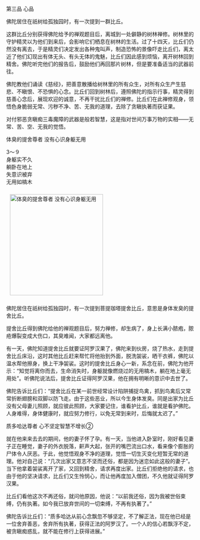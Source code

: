 第三品 心品

佛陀居住在祇树给孤独园时，有一次提到一群比丘。

这群比丘分别获得佛陀给予的禅观题目后，离城到一处僻静的树林禅修。树林里的守护精灵以为他们到来后，会影响它们栖息在树林的生活。过了十四天，比丘们仍然没有离去，于是精灵们决定发出各种鬼叫声，制造恐怖的景像吓走比丘们，离太近了他们幻现出有体无头、有头无体的鬼魅，比丘们因此感到烦恼，离开树林回到精舍。佛陀听完他们的报告后，鼓励他们再回那片树林，但是要准备适当的武器前往。

佛陀教他们诵读《慈经》，把善意散播给树林里的所有众生，对所有众生产生慈悲、不瞋恨、不恐惧的心念。比丘们回到树林后，遵照佛陀的指示行事，精灵得到慈善心念后，展现欢迎的诚意，不再干扰比丘们的禅修。比丘们在此禅修观身，领悟色身脆弱无常、污秽不净、苦、无我的道理，去除了贪瞋执著而获证果。

对付邪恶贪瞋痴三毒魔障的武器是般若智慧，这是指对世间万事万物的实相——无常、苦、空、无我的觉悟。

体臭的提舍尊者 没有心识身躯无用

<div class="e2">
<div>
<p></p> <p>3～９<br>
 身躯实不久<br>
 躺卧在地上<br>
 失意识被弃<br>
 无用如槁木</p>
</div>
<img src="images/fjj-14-2.gif" width="250" height="271" hspace="10" vspace="10" alt="体臭的提舍尊者 没有心识身躯无用"/>
</div>

佛陀居住在祇树给孤独园时，有一次提到菩提珈塔提舍比丘，意思是身体发臭的提舍比丘。

提舍比丘得到佛陀给他的禅观题目后，努力禅修，却生病了，身上长满小脓疱，脓疮爆裂变成大伤口，其臭难闻，大家都远离他。

有一天，佛陀知道提舍比丘就要证阿罗汉果了，佛陀来到伙房，烧了热水，走到提舍比丘床沿，这时其他比丘赶来帮忙将他抬到外面，脱洗袈裟，晒干衣裤，佛陀以温水帮他擦身，换上干净袈裟。这时的提舍比丘身心一新，系念在前，佛陀为他开示：“知觉将离你而去，生命消失时，身躯就像燃烧过的无用槁木，躺在地上毫无用处”。听佛陀说法后，提舍比丘证得阿罗汉果，他在拥有明晰的意识中去世了。

佛陀告诉比丘们：“提舍比丘在某一前世经常设计陷阱捕捉鸟禽，抓到鸟禽后又常常折断翅膀和双脚以防飞走。由于这些恶业，所以今生身体发臭。同是出家为比丘没有父母妻儿照顾，就应彼此照顾，大家要记住，谁看护比丘，谁就是看护佛陀。人身难得，身体健康时，就应努力修行，以免无常到来时，后悔就太迟了。”

质多哈达尊者 心不坚定智慧不增长②

就在他来来去去的期间，他的妻子怀了孕。有一天，当他进入卧室时，刚好看见妻子正在睡觉，妻子的外衣脱落，鼾声大起，张开的嘴巴流出口水，看来像个膨胀的尸体令人厌恶。于此，他觉悟观身不净的道理，觉悟一切生灭变化短暂无常的道理。他对自己说：“几次出家又意志不坚而还俗，都是因为迷恋如此这般的妻子”。当下他拿着袈裟离开了家，又回到精舍，请求再度出家。比丘们拒绝他的请求，也由于他的坚决请求，比丘们又生怜悯心，而让他再度加入僧团，不久他就证得阿罗汉果。

比丘们看他这次不再还俗，就问他原因，他说：“以前我还俗，因为我被世俗束缚，仍有执著。如今我已放弃世间的一切束缚，不再有执著了。”

佛陀告诉比丘们：“质多哈达从前心念飘忽不够坚定，不了解正法，现在他已经是一位舍弃善恶，舍弃所有执著，获得正法的阿罗汉了。一个人的信心若飘浮不定，被贪瞋痴惑乱，就不能在修行上获得进展。”
